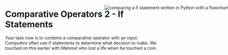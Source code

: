 # Comparative Operators 2 - If Statements
Your task now is to combine a comparative operator with an input. Computers often use if statements to determine what decision to make. We touched on this earlier with Mahmut who lost a life when he touched a coin.

<a href="https://github.com/learnICT/PythonBeginnersWorkbook/blob/main/images/if_statements.svg">
<img style="position: absolute; top: 76px; right: 0; border: 0" alt="comparing a if statement written in Python with a flowchart" 
src="https://github.com/learnICT/PythonBeginnersWorkbook/blob/main/images/if_statements.svg?sanitize=true"></a>
